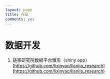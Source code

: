 ```yaml
---
layout: page
title: 作品
comments: yes
---
```


# 数据开发

1. 链家研究院数据平台雏形（shiny app）[https://github.com/lixinyao/lianjia_research](https://github.com/lixinyao/lianjia_research)
